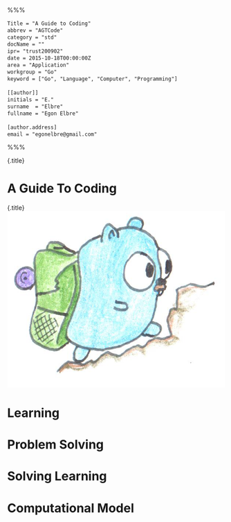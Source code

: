 %%%

	Title = "A Guide to Coding"
	abbrev = "AGTCode"
	category = "std"
	docName = ""
	ipr= "trust200902"
	date = 2015-10-18T00:00:00Z
	area = "Application"
	workgroup = "Go"
	keyword = ["Go", "Language", "Computer", "Programming"]

	[[author]]
	initials = "E."
	surname  = "Elbre"
	fullname = "Egon Elbre"

	[author.address]
	email = "egonelbre@gmail.com"

%%%

{.title}
# A Guide To Coding
{.title}
![](assets/hiking.png)

# Learning

# Problem Solving

# Solving Learning

# Computational Model